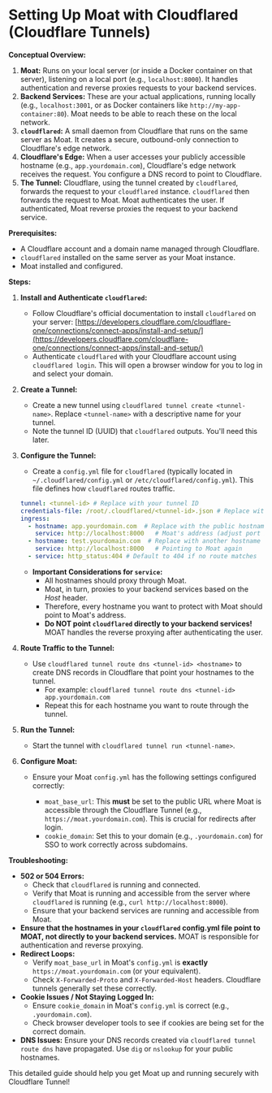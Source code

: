 # Setting Up Moat with Cloudflared (Cloudflare Tunnels)

**Conceptual Overview:**

1.  **Moat:** Runs on your local server (or inside a Docker container on that server), listening on a local port (e.g., `localhost:8000`). It handles authentication and reverse proxies requests to your backend services.
2.  **Backend Services:** These are your actual applications, running locally (e.g., `localhost:3001`, or as Docker containers like `http://my-app-container:80`). Moat needs to be able to reach these on the local network.
3.  **`cloudflared`:** A small daemon from Cloudflare that runs on the same server as Moat. It creates a secure, outbound-only connection to Cloudflare's edge network.
4.  **Cloudflare's Edge:** When a user accesses your publicly accessible hostname (e.g., `app.yourdomain.com`), Cloudflare's edge network receives the request.  You configure a DNS record to point to Cloudflare.
5.  **The Tunnel:** Cloudflare, using the tunnel created by `cloudflared`, forwards the request to your `cloudflared` instance.  `cloudflared` then forwards the request to Moat.  Moat authenticates the user.  If authenticated, Moat reverse proxies the request to your backend service.

**Prerequisites:**

*   A Cloudflare account and a domain name managed through Cloudflare.
*   `cloudflared` installed on the same server as your Moat instance.
*   Moat installed and configured.

**Steps:**

1.  **Install and Authenticate `cloudflared`:**

    *   Follow Cloudflare's official documentation to install `cloudflared` on your server:  [https://developers.cloudflare.com/cloudflare-one/connections/connect-apps/install-and-setup/](https://developers.cloudflare.com/cloudflare-one/connections/connect-apps/install-and-setup/)
    *   Authenticate `cloudflared` with your Cloudflare account using `cloudflared login`.  This will open a browser window for you to log in and select your domain.

2.  **Create a Tunnel:**

    *   Create a new tunnel using `cloudflared tunnel create <tunnel-name>`. Replace `<tunnel-name>` with a descriptive name for your tunnel.
    *   Note the tunnel ID (UUID) that `cloudflared` outputs.  You'll need this later.

3.  **Configure the Tunnel:**

    *   Create a `config.yml` file for `cloudflared` (typically located in `~/.cloudflared/config.yml` or `/etc/cloudflared/config.yml`).  This file defines how `cloudflared` routes traffic.

    ```yaml
    tunnel: <tunnel-id> # Replace with your tunnel ID
    credentials-file: /root/.cloudflared/<tunnel-id>.json # Replace with the correct path
    ingress:
      - hostname: app.yourdomain.com  # Replace with the public hostname for your app
        service: http://localhost:8000   # Moat's address (adjust port if needed)
      - hostname: test.yourdomain.com  # Replace with another hostname
        service: http://localhost:8000   # Pointing to Moat again
      - service: http_status:404 # Default to 404 if no route matches
    ```

    *   **Important Considerations for `service`:**
        *   All hostnames should proxy through Moat.
        *   Moat, in turn, proxies to your backend services based on the *Host* header.
        *   Therefore, every hostname you want to protect with Moat should point to Moat's address.
        *   **Do NOT point `cloudflared` directly to your backend services!** MOAT handles the reverse proxying after authenticating the user.

4.  **Route Traffic to the Tunnel:**

    *   Use `cloudflared tunnel route dns <tunnel-id> <hostname>` to create DNS records in Cloudflare that point your hostnames to the tunnel.
        *   For example: `cloudflared tunnel route dns <tunnel-id> app.yourdomain.com`
        *   Repeat this for each hostname you want to route through the tunnel.

5.  **Run the Tunnel:**

    *   Start the tunnel with `cloudflared tunnel run <tunnel-name>`.

6.  **Configure Moat:**

    *   Ensure your Moat `config.yml` has the following settings configured correctly:

        *   `moat_base_url`: This **must** be set to the public URL where Moat is accessible through the Cloudflare Tunnel (e.g., `https://moat.yourdomain.com`).  This is crucial for redirects after login.
        *   `cookie_domain`:  Set this to your domain (e.g., `.yourdomain.com`) for SSO to work correctly across subdomains.

**Troubleshooting:**

*   **502 or 504 Errors:**
    *   Check that `cloudflared` is running and connected.
    *   Verify that Moat is running and accessible from the server where `cloudflared` is running (e.g., `curl http://localhost:8000`).
    *   Ensure that your backend services are running and accessible from Moat.
*   **Ensure that the hostnames in your `cloudflared` config.yml file point to MOAT, not directly to your backend services.** MOAT is responsible for authentication and reverse proxying.
*   **Redirect Loops:**
    *   Verify `moat_base_url` in Moat's `config.yml` is **exactly** `https://moat.yourdomain.com` (or your equivalent).
    *   Check `X-Forwarded-Proto` and `X-Forwarded-Host` headers. Cloudflare tunnels generally set these correctly.
*   **Cookie Issues / Not Staying Logged In:**
    *   Ensure `cookie_domain` in Moat's `config.yml` is correct (e.g., `.yourdomain.com`).
    *   Check browser developer tools to see if cookies are being set for the correct domain.
*   **DNS Issues:** Ensure your DNS records created via `cloudflared tunnel route dns` have propagated. Use `dig` or `nslookup` for your public hostnames.

This detailed guide should help you get Moat up and running securely with Cloudflare Tunnel!